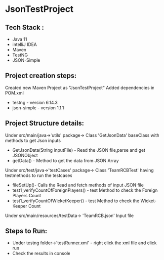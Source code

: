 # JsonTestProject


Tech Stack :
-------------
* Java 11
* intelliJ IDEA
* Maven
* TestNG
* JSON-Simple

Project creation steps:
--------------------------
Created new Maven Project as "JsonTestProject"
Added dependencies in POM.xml 
  * testng - version 6.14.3 
  * json-simple - version 1.1.1
  
Project Structure details:
---------------------------
Under src/main/java->'utils' package-> Class 'GetJsonData' baseClass with methods to get Json inputs 
  * GetJsonData(String inputFile) - Read the JSON file,parse and get JSONObject
  * getData() - Method to get the data from JSON Array
  
Under src/test/java->'testCases' package-> Class 'TeamRCBTest' having testmethods to run the testcases
  * fileSetUp()- Calls the Read and fetch methods of input JSON file
  * test1_verifyCountOfForeignPlayers() - test Method to check the Foreign Players Count
  * test1_verifyCountOfWicketKeeper() - test Method to check the Wicket-Keeper Count
  
Under src/main/resources/testData-> 'TeamRCB.json' Input file

Steps to Run:
--------------
* Under testng folder->'testRunner.xml' - right click the xml file and click run
* Check the results in console 


